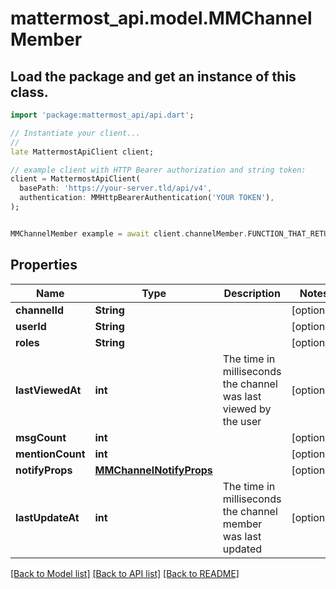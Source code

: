 # mattermost_api.model.MMChannelMember

## Load the package and get an instance of this class.
```dart
import 'package:mattermost_api/api.dart';

// Instantiate your client...
//
late MattermostApiClient client;

// example client with HTTP Bearer authorization and string token:
client = MattermostApiClient(
  basePath: 'https://your-server.tld/api/v4',
  authentication: MMHttpBearerAuthentication('YOUR TOKEN'),
);


MMChannelMember example = await client.channelMember.FUNCTION_THAT_RETURNS_THIS_CLASS();

```

## Properties
Name | Type | Description | Notes
------------ | ------------- | ------------- | -------------
**channelId** | **String** |  | [optional] 
**userId** | **String** |  | [optional] 
**roles** | **String** |  | [optional] 
**lastViewedAt** | **int** | The time in milliseconds the channel was last viewed by the user | [optional] 
**msgCount** | **int** |  | [optional] 
**mentionCount** | **int** |  | [optional] 
**notifyProps** | [**MMChannelNotifyProps**](MMChannelNotifyProps.md) |  | [optional] 
**lastUpdateAt** | **int** | The time in milliseconds the channel member was last updated | [optional] 

[[Back to Model list]](../GENERATED_README.md#documentation-for-models) [[Back to API list]](../GENERATED_README.md#documentation-for-api-endpoints) [[Back to README]](../GENERATED_README.md)


